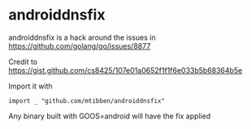 # androiddnsfix

androiddnsfix is a hack around the issues in https://github.com/golang/go/issues/8877

Credit to https://gist.github.com/cs8425/107e01a0652f1f1f6e033b5b68364b5e

Import it with

```golang
import _ "github.com/mtibben/androiddnsfix"
```

Any binary built with GOOS=android will have the fix applied
